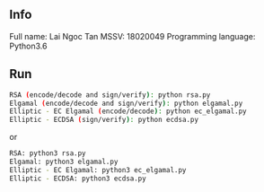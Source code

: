 ## Info
Full name: Lai Ngoc Tan
MSSV: 18020049
Programming language: Python3.6

## Run
```bash
RSA (encode/decode and sign/verify): python rsa.py 
Elgamal (encode/decode and sign/verify): python elgamal.py 
Elliptic - EC Elgamal (encode/decode): python ec_elgamal.py 
Elliptic - ECDSA (sign/verify): python ecdsa.py 
```
or 

```bash
RSA: python3 rsa.py
Elgamal: python3 elgamal.py
Elliptic - EC Elgamal: python3 ec_elgamal.py
Elliptic - ECDSA: python3 ecdsa.py
```
